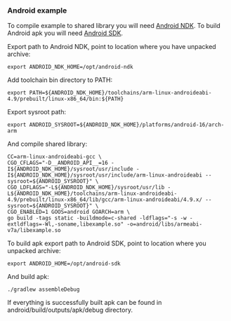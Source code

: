 ### Android example

To compile example to shared library you will need [Android NDK](https://developer.android.com/ndk/downloads/index.html).
To build Android apk you will need [Android SDK](http://developer.android.com/sdk/index.html#Other).

Export path to Android NDK, point to location where you have unpacked archive:

    export ANDROID_NDK_HOME=/opt/android-ndk

Add toolchain bin directory to PATH:

    export PATH=${ANDROID_NDK_HOME}/toolchains/arm-linux-androideabi-4.9/prebuilt/linux-x86_64/bin:${PATH}

Export sysroot path:
    
    export ANDROID_SYSROOT=${ANDROID_NDK_HOME}/platforms/android-16/arch-arm

And compile shared library:

    CC=arm-linux-androideabi-gcc \
    CGO_CFLAGS="-D__ANDROID_API__=16 -I${ANDROID_NDK_HOME}/sysroot/usr/include -I${ANDROID_NDK_HOME}/sysroot/usr/include/arm-linux-androideabi --sysroot=${ANDROID_SYSROOT}" \
    CGO_LDFLAGS="-L${ANDROID_NDK_HOME}/sysroot/usr/lib -L${ANDROID_NDK_HOME}/toolchains/arm-linux-androideabi-4.9/prebuilt/linux-x86_64/lib/gcc/arm-linux-androideabi/4.9.x/ --sysroot=${ANDROID_SYSROOT}" \
    CGO_ENABLED=1 GOOS=android GOARCH=arm \
    go build -tags static -buildmode=c-shared -ldflags="-s -w -extldflags=-Wl,-soname,libexample.so" -o=android/libs/armeabi-v7a/libexample.so

To build apk export path to Android SDK, point to location where you unpacked archive:

    export ANDROID_HOME=/opt/android-sdk

And build apk:

    ./gradlew assembleDebug

If everything is successfully built apk can be found in android/build/outputs/apk/debug directory.
